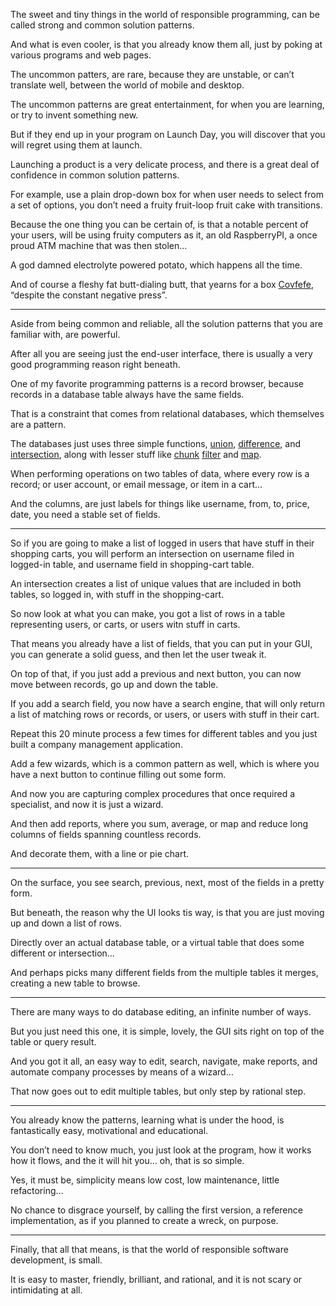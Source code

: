 The sweet and tiny things in the world of responsible programming,
can be called strong and common solution patterns.

And what is even cooler, is that you already know them all,
just by poking at various programs and web pages.

The uncommon patters, are rare, because they are unstable,
or can’t translate well, between the world of mobile and desktop.

The uncommon patterns are great entertainment,
for when you are learning, or try to invent something new.

But if they end up in your program on Launch Day,
you will discover that you will regret using them at launch.

Launching a product is a very delicate process,
and there is a great deal of confidence in common solution patterns.

For example, use a plain drop-down box for when user needs to select from a set of options,
you don’t need a fruity fruit-loop fruit cake with transitions.

Because the one thing you can be certain of, is that a notable percent of your users,
will be using fruity computers as it, an old RaspberryPI, a once proud ATM machine that was then stolen…

A god damned electrolyte powered potato,
which happens all the time.

And of course a fleshy fat butt-dialing butt,
that yearns for a box [Covfefe][1], “despite the constant negative press”.

---

Aside from being common and reliable,
all the solution patterns that you are familiar with, are powerful.

After all you are seeing just the end-user interface,
there is usually a very good programming reason right beneath.

One of my favorite programming patterns is a record browser,
because records in a database table always have the same fields.

That is a constraint that comes from relational databases,
which themselves are a pattern.

The databases just uses three simple functions,
[union], [difference], and [intersection], along with lesser stuff like [chunk] [filter] and [map].

When performing operations on two tables of data,
where every row is a record; or user account, or email message, or item in a cart...

And the columns,
are just labels for things like username, from, to, price, date,  you need a stable set of fields.

---

So if you are going to make a list of logged in users that have stuff in their shopping carts,
you will perform an intersection on username filed in logged-in table, and username field in shopping-cart table.

An intersection creates a list of unique values that are included in both tables,
so logged in, with stuff in the shopping-cart.

So now look at what you can make,
you got a list of rows in a table representing users, or carts, or users witn stuff in carts.

That means you already have a list of fields, that you can put in your GUI,
you can generate a solid guess, and then let the user tweak it.

On top of that, if you just add a previous and next button,
you can now move between records, go up and down the table.

If you add a search field, you now have a search engine,
that will only return a list of matching rows or records, or users, or users with stuff in their cart.

Repeat this 20 minute process a few times for different tables
and you just built a company management application.

Add a few wizards, which is a common pattern as well,
which is where you have a next button to continue filling out some form.

And now you are capturing complex procedures that once required a specialist,
and now it is just a wizard.

And then add reports, where you sum, average,
or map and reduce long columns of fields spanning countless records.

And decorate them,
with a line or pie chart.

---

On the surface, you see search, previous, next,
most of the fields in a pretty form.

But beneath, the reason why the UI looks tis way,
is that you are just moving up and down a list of rows.

Directly over an actual database table,
or a virtual table that does some different or intersection…

And perhaps picks many different fields from the multiple tables it merges,
creating a new table to browse.

---

There are many ways to do database editing,
an infinite number of ways.

But you just need this one,
it is simple, lovely, the GUI sits right on top of the table or query result.

And you got it all, an easy way to edit, search, navigate, make reports,
and automate company processes by means of a wizard…

That now goes out to edit multiple tables,
but only step by rational step.

---

You already know the patterns, learning what is under the hood,
is fantastically easy, motivational and educational.

You don’t need to know much, you just look at the program,
how it works how it flows, and the it will hit you… oh, that is so simple.

Yes, it must be, simplicity means low cost, low maintenance,
little refactoring…

No chance to disgrace yourself, by calling the first version,
a reference implementation, as if you planned to create a wreck, on purpose.

---

Finally, that all that means,
is that the world of responsible software development, is small.

It is easy to master, friendly, brilliant, and rational,
and it is not scary or intimidating at all.


[1]: https://en.wikipedia.org/wiki/Covfefe
[union]: https://lodash.com/docs/4.17.15#union
[difference]: https://lodash.com/docs/4.17.15#difference
[intersection]: https://lodash.com/docs/4.17.15#intersection
[chunk]: https://lodash.com/docs/4.17.15#chunk
[filter]: https://lodash.com/docs/4.17.15#filter
[map]: https://lodash.com/docs/4.17.15#map
